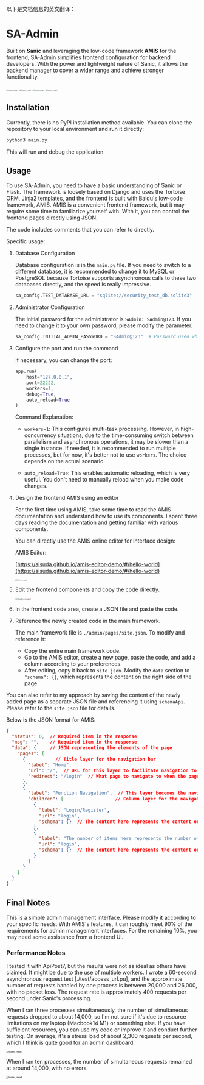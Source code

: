 以下是文档信息的英文翻译：

# SA-Admin

Built on **Sanic** and leveraging the low-code framework **AMIS** for the frontend, SA-Admin simplifies frontend configuration for backend developers. With the power and lightweight nature of Sanic, it allows the backend manager to cover a wider range and achieve stronger functionality.

<img src="./Readme_image2.jpeg" alt="Readme_image1" style="zoom:25%;" />

<img src="./Readme_image3.png" alt="Readme_image1" style="zoom: 25%;" />

<img src="./Readme_image4.png" alt="Readme_image1" style="zoom:25%;" />

<img src="./Readme_image5.png" alt="Readme_image1" style="zoom:25%;" />

## Installation

Currently, there is no PyPI installation method available. You can clone the repository to your local environment and run it directly:

```python
python3 main.py
```

This will run and debug the application.

## Usage

To use SA-Admin, you need to have a basic understanding of Sanic or Flask. The framework is loosely based on Django and uses the Tortoise ORM, Jinja2 templates, and the frontend is built with Baidu's low-code framework, AMIS. AMIS is a convenient frontend framework, but it may require some time to familiarize yourself with. With it, you can control the frontend pages directly using JSON.

The code includes comments that you can refer to directly.

Specific usage:

1. Database Configuration

   Database configuration is in the `main.py` file. If you need to switch to a different database, it is recommended to change it to MySQL or PostgreSQL because Tortoise supports asynchronous calls to these two databases directly, and the speed is really impressive.

   ```python
   sa_config.TEST_DATABASE_URL = "sqlite://security_test_db.sqlite3"
   ```

2. Administrator Configuration

   The initial password for the administrator is `SAdmin: SAdmin@123`. If you need to change it to your own password, please modify the parameter.

   ```python
   sa_config.INITIAL_ADMIN_PASSWORD = "SAdmin@123"  # Password used when creating the initial admin account
   ```

3. Configure the port and run the command

   If necessary, you can change the port:

   ```python
   app.run(
       host="127.0.0.1",
       port=22222,
       workers=1,
       debug=True,
       auto_reload=True
   )
   ```

   Command Explanation:

   - `workers=1`: This configures multi-task processing. However, in high-concurrency situations, due to the time-consuming switch between parallelism and asynchronous operations, it may be slower than a single instance. If needed, it is recommended to run multiple processes, but for now, it's better not to use `workers`. The choice depends on the actual scenario.

   - `auto_reload=True`: This enables automatic reloading, which is very useful. You don't need to manually reload when you make code changes.

4. Design the frontend AMIS using an editor

   For the first time using AMIS, take some time to read the AMIS documentation and understand how to use its components. I spent three days reading the documentation and getting familiar with various components.

   You can directly use the AMIS online editor for interface design:

   AMIS Editor:

   [https://aisuda.github.io/amis-editor-demo/#/hello-world](https://aisuda.github.io/amis-editor-demo/#/hello-world)

   <img src="./Readme_image6.png" alt="Readme_image1" style="zoom:25%;" />

5. Edit the frontend components and copy the code directly.

   <img src="./Readme_image1.png" alt="Readme_image1" style="zoom:33%;" />

6. In the frontend code area, create a JSON file and paste the code.

7. Reference the newly created code in the main framework.

   The main framework file is `./admin/pages/site.json`. To modify and reference it:

   - Copy the entire main framework code.
   - Go to the AMIS editor, create a new page, paste the code, and add a column according to your preferences.
   - After editing, copy it back to `site.json`. Modify the `data` section to `"schema": {}`, which represents the content on the right side of the page.

You can also refer to my approach by saving the content of the newly added page as a separate JSON file and referencing it using `schemaApi`. Please refer to the `site.json` file for details.

Below is the JSON format for AMIS:

```json
{
  "status": 0,  // Required item in the response
  "msg": "",    // Required item in the response
  "data": {     // JSON representing the elements of the page
    "pages": [
      {           // Title layer for the navigation bar
        "label": "Home",
        "url": "/",  // URL for this layer to facilitate navigation to other layers
        "redirect": "/login"  // What page to navigate to when the page initializes
      },
      {
        "label": "Function Navigation",  // This layer becomes the navigation bar
        "children": [                   // Column layer for the navigation bar
          {
            "label": "Login/Register",
            "url": "login",
            "schema": {}  // The content here represents the content on the right side of the page
          },
          {
            "label": "The number of items here represents the number of columns in the navigation bar",
            "url": "login",
            "schema": {}  // The content here represents the content on the right side of the page
          }
        ]
      }
    ]
  }
}
```

## Final Notes

This is a simple admin management interface. Please modify it according to your specific needs. With AMIS's features, it can roughly meet 90% of the requirements for admin management interfaces. For the remaining 10%, you may need some assistance from a frontend UI.

### Performance Notes

I tested it with ApiPost7, but the results were not as ideal as others have claimed. It might be due to the use of multiple workers. I wrote a 60-second asynchronous request test [./test/access_url.pu], and the approximate number of requests handled by one process is between 20,000 and 26,000, with no packet loss. The request rate is approximately 400 requests per second under Sanic's processing.

When I ran three processes simultaneously, the number of simultaneous requests dropped to about 14,000, so I'm not sure if it's due to resource limitations on my laptop (Macbook14 M1) or something else. If you have sufficient resources, you can use my code or improve it and conduct further testing. On average, it's a stress load of about 2,300 requests per second, which I think is quite good for an admin dashboard.

<img src="./Readme_image7.png" alt="Readme_image7" style="zoom:33%;" />

When I ran ten processes, the number of simultaneous requests remained at around 14,000, with no errors.

<img src="./Readme_image8.png" alt="Readme_image8" style="zoom:33%;" />
